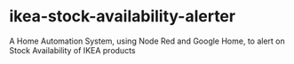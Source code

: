 # ikea-stock-availability-alerter
A Home Automation System, using Node Red and Google Home, to alert on Stock Availability of IKEA products
